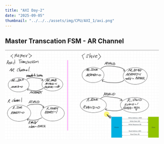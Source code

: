 ```yaml
---
title: "AXI Day-2"
date: "2025-09-05"
thumbnail: "../../../assets/img/CPU/AXI_1/axi.png"
---
```


## Master Transcation FSM - AR Channel
![alt text](<../../../assets/img/CPU/AXI_2/스크린샷 2025-09-05 094411.png>)